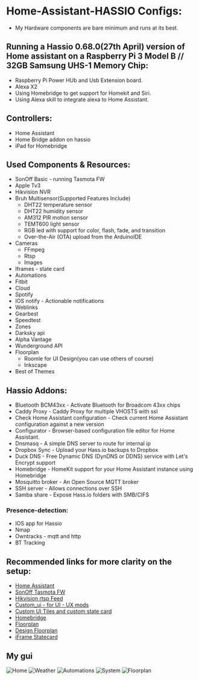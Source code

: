 # Home-Assistant-HASSIO Configs:

* My Hardware components are bare minimum and runs at its best.

## Running a Hassio 0.68.0(27th April) version of Home assistant on a Raspberry Pi 3 Model B // 32GB Samsung UHS-1 Memory Chip:
* Raspberry Pi Power HUb and Usb Extension board.
* Alexa X2
* Using Homebridge to get support for Homekit and Siri.
* Using Alexa skill to integrate alexa to Home Assistant.

## Controllers:
* Home Assistant
* Home Bridge addon on hassio
* iPad for Homebridge

## Used Components & Resources:
* SonOff Basic - running Tasmota FW
* Apple Tv3
* Hikvision NVR
* Bruh Multisensor(Supported Features Include)
   * DHT22 temperature sensor
   * DHT22 humidity sensor
   * AM312 PIR motion sensor
   * TEMT600 light sensor
   * RGB led with support for color, flash, fade, and transition
   * Over-the-Air (OTA) upload from the ArduinoIDE
* Cameras 
   * FFmpeg
   * Rtsp
   * Images
* Iframes - state card
* Automations
* Fitbit
* Cloud
* Spotify
* IOS notify - Actionable notifications
* Weblinks
* Gearbest
* Speedtest
* Zones
* Darksky api
* Alpha Vantage
* Wunderground API
* Floorplan
  * Roomle for UI Design(you can use others of course)
  * Inkscape
* Best of Themes

## Hassio Addons:
* Bluetooth BCM43xx - Activate Bluetooth for Broadcom 43xx chips
* Caddy Proxy - Caddy Proxy for multiple VHOSTS with ssl
* Check Home Assistant configuration - Check current Home Assistant configuration against a new version
* Configurator - Browser-based configuration file editor for Home Assistant.
* Dnsmasq - A simple DNS server to route for internal ip
* Dropbox Sync - Upload your Hass.io backups to Dropbox
* Duck DNS - Free Dynamic DNS (DynDNS or DDNS) service with Let's Encrypt support
* Homebridge - HomeKit support for your Home Assistant instance using Homebridge
* Mosquitto broker - An Open Source MQTT broker
* SSH server - Allows connections over SSH
* Samba share - Expose Hass.io folders with SMB/CIFS

### Presence-detection:
* IOS app for Hassio
* Nmap
* Owntracks - mqtt and http
* BT Tracking

## Recommended links for more clarity on the setup:
* [Home Assistant](https://home-assistant.io/)
* [SonOff Tasmota FW](https://github.com/arendst/Sonoff-Tasmota)
* [Hikvision rtsp Feed](https://forum.use-ip.co.uk/threads/hikvision-rtsp-stream-urls.890/)
* [Custom_ui - for UI - UX mods](https://github.com/andrey-git/home-assistant-custom-ui)
* [Custom UI Tiles and custom state card](https://github.com/c727/home-assistant-tiles)
* [Homebridge](https://github.com/nfarina/homebridge)
* [Floorplan](https://github.com/pkozul/ha-floorplan)
* [Design Floorplan](https://github.com/pkozul/ha-floorplan/blob/master/own-floorplan-svg-file-tutorial.md)
* [iFrame Statecard](https://github.com/covrig/homeassistant-iframe-card)


## My gui
<img src="https://github.com/Hassio-prathik/Home-Assistant-Configs/blob/master/Images/File1.png" alt="Home" />
<img src="https://github.com/Hassio-prathik/Home-Assistant-Configs/blob/master/Images/File2.png" alt="Weather" />
<img src="https://raw.githubusercontent.com/Hassio-prathik/Home-Assistant-Configs/master/Images/File3.png" alt="Automations" />
<img src="https://github.com/Hassio-prathik/Home-Assistant-Configs/blob/master/Images/File4.png" alt="System" />
<img src="https://github.com/Hassio-prathik/Home-Assistant-Configs/blob/master/Images/File5.png" alt="Floorplan" />

